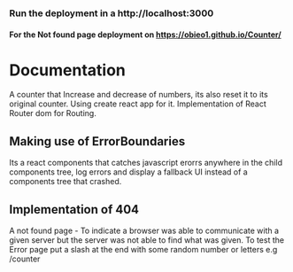 ### Run the deployment in a http://localhost:3000
#### For the Not found page deployment on https://obieo1.github.io/Counter/
# Documentation

A counter that Increase and decrease of numbers, its also reset it to its original counter.
Using create react app for it.
Implementation of React Router dom for Routing. 

## Making use of ErrorBoundaries
Its a react components that catches javascript erorrs anywhere in the child components tree, log errors and display a fallback UI instead of a components tree that crashed.

## Implementation of 404
A not found page - To indicate a browser was able to communicate with a given server but the server was not able to find what was given. 
To test the Error page put a slash at the end with some random number or letters 
e.g /counter
